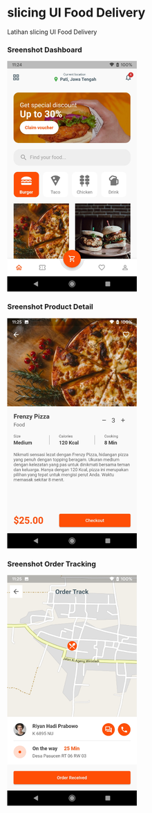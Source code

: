 # slicing UI Food Delivery
Latihan slicing UI Food Delivery


### Sreenshot Dashboard
<img src="https://raw.githubusercontent.com/riyanhadi/slicing_ui_food_delivery/main/screenshot/dashboard.jpg" alt="" width="300">

### Sreenshot Product Detail
<img src="https://raw.githubusercontent.com/riyanhadi/slicing_ui_food_delivery/main/screenshot/product_detail.jpg" alt="" width="300">

### Sreenshot Order Tracking
<img src="https://raw.githubusercontent.com/riyanhadi/slicing_ui_food_delivery/main/screenshot/tracking.jpg" alt="" width="300">


